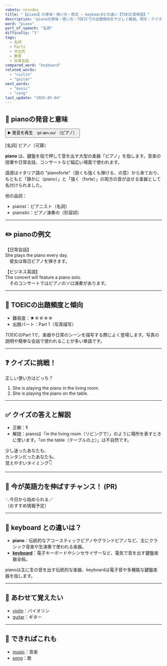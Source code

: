 ```yaml
---
robots: noindex
title: "【piano】の意味・使い方・例文 ― keyboardとの違い【TOEIC英単語】"
description: "pianoの意味・使い方・TOEICでの出題傾向をやさしく解説。例文・クイズ付きでkeyboardとの違いもわかりやすく学べます。"
word: "piano"
part_of_speech: "名詞"
difficulty: "1"
tags:
  - 名詞
  - Part1
  - 中立的
  - 教育
  - 日常会話
compared_word: "keyboard"
related_words:
  - "violin"
  - "guitar"
next_words:
  - "music"
  - "song"
last_update: "2025-05-04"
---
```


## 🔰 pianoの発音と意味

<button class="play-audio" onclick="playTTS('piano')">
  <span class="play-audio-main">
    ▶️ 発音を再生　/piˈæn.oʊ/
  </span>
  <span class="play-audio-sub">
    （ピアノ）
  </span>
</button>

[名詞] ピアノ（可算）

**piano** は、鍵盤を指で押して音を出す大型の楽器「ピアノ」を指します。音楽の授業や日常会話、コンサートなど幅広い場面で使われます。

語源はイタリア語の "pianoforte"（弱くも強くも弾ける、の意）から来ており、もともと「静かに（piano）」と「強く（forte）」の両方の音が出せる楽器として名付けられました。

他の品詞：  
- pianist：ピアニスト（名詞）
- pianistic：ピアノ演奏の（形容詞）

---

## ✏️ pianoの例文

【日常会話】  
She plays the piano every day.  
　彼女は毎日ピアノを弾きます。

【ビジネス英語】  
The concert will feature a piano solo.  
　そのコンサートではピアノのソロ演奏があります。

---

## 🎯 TOEICの出題頻度と傾向

- 難易度：★☆☆☆☆
- 出題パート：Part 1（写真描写）

TOEICのPart 1で、楽器や日常のシーンを描写する際によく登場します。写真の説明や簡単な会話で使われることが多い単語です。

---

## ❓ クイズに挑戦！

正しい使い方はどっち？

1. She is playing the piano in the living room.  
2. She is playing the piano on the table.

---

## ✅ クイズの答えと解説

- 正解：**1**
- 解説：pianoは「in the living room（リビングで）」のように場所を表すときに使います。「on the table（テーブルの上）」は不自然です。

少し迷ったあなたも、  
カンタンだったあなたも、  
覚えやすいタイミング👇️

---

## 🚀 今が英語力を伸ばすチャンス！ (PR)

<div class="info-center">
＼今日から始められる／<br>  
（おすすめ情報予定）
</div>

---

## 🤔  keyboard との違いは？

- **piano**：伝統的なアコースティックピアノやグランドピアノなど、主にクラシック音楽や生演奏で使われる楽器。
- **[keyboard](/word/keyboard/)**：電子キーボードやシンセサイザーなど、電気で音を出す鍵盤楽器全般。

pianoは主に生の音を出す伝統的な楽器、keyboardは電子音や多機能な鍵盤楽器を指します。

---

## 🧩 あわせて覚えたい

- [violin](/word/violin/)：バイオリン
- [guitar](/word/guitar/)：ギター

---

## 📖 できればこれも

- [music](/word/music/)：音楽
- [song](/word/song/)：歌

<!-- cvid: aid31_bid10 -->
